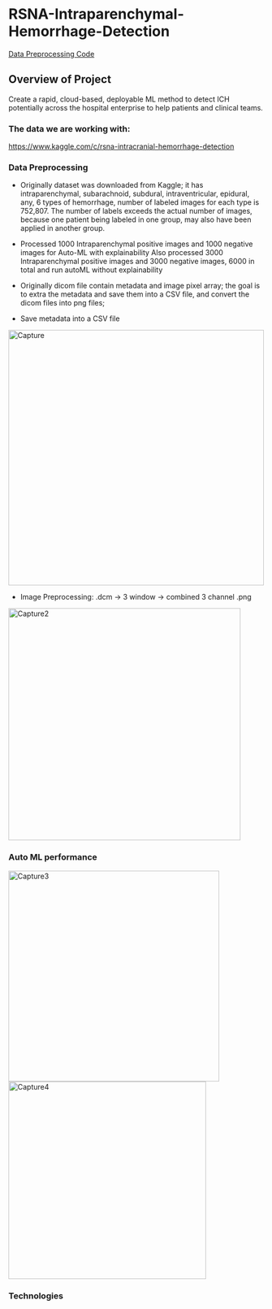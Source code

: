 # RSNA-Intraparenchymal-Hemorrhage-Detection

[Data Preprocessing Code](https://github.com/lindaxie7/NYC-CitiBike-Analysis/blob/main/NYC_CitiBike_Challenge_starter_code.ipynb)

## Overview of Project
Create a rapid, cloud-based, deployable ML method to detect ICH potentially across the hospital enterprise to help patients and clinical teams.


### The data we are working with:
https://www.kaggle.com/c/rsna-intracranial-hemorrhage-detection



### Data Preprocessing
- Originally dataset was downloaded from Kaggle; it has intraparenchymal, subarachnoid, subdural, intraventricular, epidural, any, 6 types of hemorrhage, number of labeled images for each type is 752,807.   The number of labels exceeds the actual number of images, because one patient being labeled in one group, may also have been applied in another group.

- Processed 1000 Intraparenchymal  positive images and 1000 negative images for Auto-ML with explainability
Also processed 3000 Intraparenchymal  positive images  and 3000 negative images, 6000 in total and run autoML without explainability

-  Originally dicom file contain metadata and image pixel array; the goal is to extra the metadata and save them into a CSV file, and convert the dicom files into png files; 

- Save metadata into a CSV file
<img width="503" alt="Capture" src="https://user-images.githubusercontent.com/38533045/232234567-b4b65e6c-9a77-43b6-8199-59edb3567928.PNG">


- Image Preprocessing:  .dcm -> 3 window -> combined 3 channel .png
<img width="457" alt="Capture2" src="https://user-images.githubusercontent.com/38533045/232234569-090bd440-fe0f-4ae2-9a7b-7b13ec6a3b9d.PNG">



### Auto ML performance
<img width="415" alt="Capture3" src="https://user-images.githubusercontent.com/38533045/232234571-810a069c-0f73-41d7-a550-8210b5bdf689.PNG">

<img width="389" alt="Capture4" src="https://user-images.githubusercontent.com/38533045/232234572-be16a0d2-7532-4a96-b70d-6b32487b32c5.PNG">


### Technologies 


